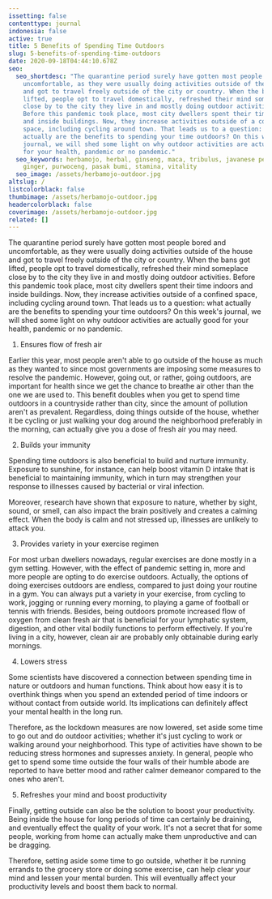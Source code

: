 ```yaml
---
issetting: false
contenttype: journal
indonesia: false
active: true
title: 5 Benefits of Spending Time Outdoors
slug: 5-benefits-of-spending-time-outdoors
date: 2020-09-18T04:44:10.678Z
seo:
  seo_shortdesc: "The quarantine period surely have gotten most people bored and
    uncomfortable, as they were usually doing activities outside of the house
    and got to travel freely outside of the city or country. When the bans got
    lifted, people opt to travel domestically, refreshed their mind someplace
    close by to the city they live in and mostly doing outdoor activities.
    Before this pandemic took place, most city dwellers spent their time indoors
    and inside buildings. Now, they increase activities outside of a confined
    space, including cycling around town. That leads us to a question: what
    actually are the benefits to spending your time outdoors? On this week's
    journal, we will shed some light on why outdoor activities are actually good
    for your health, pandemic or no pandemic."
  seo_keywords: herbamojo, herbal, ginseng, maca, tribulus, javanese pepper, red
    ginger, purwoceng, pasak bumi, stamina, vitality
  seo_image: /assets/herbamojo-outdoor.jpg
altslug: /
listcolorblack: false
thumbimage: /assets/herbamojo-outdoor.jpg
headercolorblack: false
coverimage: /assets/herbamojo-outdoor.jpg
related: []
---
```


The quarantine period surely have gotten most people bored and uncomfortable, as they were usually doing activities outside of the house and got to travel freely outside of the city or country. When the bans got lifted, people opt to travel domestically, refreshed their mind someplace close by to the city they live in and mostly doing outdoor activities. Before this pandemic took place, most city dwellers spent their time indoors and inside buildings. Now, they increase activities outside of a confined space, including cycling around town. That leads us to a question: what actually are the benefits to spending your time outdoors? On this week's journal, we will shed some light on why outdoor activities are actually good for your health, pandemic or no pandemic.

1. Ensures flow of fresh air

Earlier this year, most people aren't able to go outside of the house as much as they wanted to since most governments are imposing some measures to resolve the pandemic. However, going out, or rather, going outdoors, are important for health since we get the chance to breathe air other than the one we are used to. This benefit doubles when you get to spend time outdoors in a countryside rather than city, since the amount of pollution aren't as prevalent. Regardless, doing things outside of the house, whether it be cycling or just walking your dog around the neighborhood preferably in the morning, can actually give you a dose of fresh air you may need.

2. Builds your immunity

Spending time outdoors is also beneficial to build and nurture immunity. Exposure to sunshine, for instance, can help boost vitamin D intake that is beneficial to maintaining immunity, which in turn may strengthen your response to illnesses caused by bacterial or viral infection.

Moreover, research have shown that exposure to nature, whether by sight, sound, or smell, can also impact the brain positively and creates a calming effect. When the body is calm and not stressed up, illnesses are unlikely to attack you.

3. Provides variety in your exercise regimen

For most urban dwellers nowadays, regular exercises are done mostly in a gym setting. However, with the effect of pandemic setting in, more and more people are opting to do exercise outdoors. Actually, the options of doing exercises outdoors are endless, compared to just doing your routine in a gym. You can always put a variety in your exercise, from cycling to work, jogging or running every morning, to playing a game of football or tennis with friends. Besides, being outdoors promote increased flow of oxygen from clean fresh air that is beneficial for your lymphatic system, digestion, and other vital bodily functions to perform effectively. If you're living in a city, however, clean air are probably only obtainable during early mornings.

4. Lowers stress

Some scientists have discovered a connection between spending time in nature or outdoors and human functions. Think about how easy it is to overthink things when you spend an extended period of time indoors or without contact from outside world. Its implications can definitely affect your mental health in the long run.

Therefore, as the lockdown measures are now lowered, set aside some time to go out and do outdoor activities; whether it's just cycling to work or walking around your neighborhood. This type of activities have shown to be reducing stress hormones and supresses anxiety. In general, people who get to spend some time outside the four walls of their humble abode are reported to have better mood and rather calmer demeanor compared to the ones who aren't.

5. Refreshes your mind and boost productivity

Finally, getting outside can also be the solution to boost your productivity. Being inside the house for long periods of time can certainly be draining, and eventually effect the quality of your work. It's not a secret that for some people, working from home can actually make them unproductive and can be dragging.

Therefore, setting aside some time to go outside, whether it be running errands to the grocery store or doing some exercise, can help clear your mind and lessen your mental burden. This will eventually affect your productivity levels and boost them back to normal.
